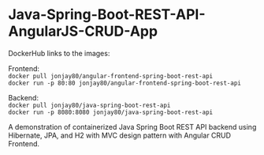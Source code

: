 # Java-Spring-Boot-REST-API-AngularJS-CRUD-App  

DockerHub links to the images:  

Frontend:  
``` docker pull jonjay80/angular-frontend-spring-boot-rest-api ```  
```docker run -p 80:80 jonjay80/angular-frontend-spring-boot-rest-api```  

Backend:   
``` docker pull jonjay80/java-spring-boot-rest-api ```  
```docker run -p 8080:8080 jonjay80/java-spring-boot-rest-api```  

A demonstration of containerized Java Spring Boot REST API backend using Hibernate, JPA, and H2 with MVC design pattern with Angular CRUD Frontend.
